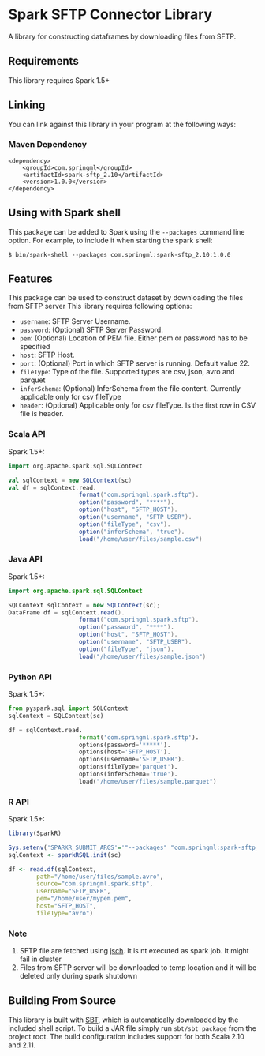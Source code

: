 # Spark SFTP Connector Library

A library for constructing dataframes by downloading files from SFTP.

## Requirements

This library requires Spark 1.5+

## Linking
You can link against this library in your program at the following ways:

### Maven Dependency
```
<dependency>
    <groupId>com.springml</groupId>
    <artifactId>spark-sftp_2.10</artifactId>
    <version>1.0.0</version>
</dependency>
```


## Using with Spark shell
This package can be added to Spark using the `--packages` command line option.  For example, to include it when starting the spark shell:

```
$ bin/spark-shell --packages com.springml:spark-sftp_2.10:1.0.0
```

## Features
This package can be used to construct dataset by downloading the files from SFTP server
This library requires following options:
* `username`: SFTP Server Username. 
* `password`: (Optional) SFTP Server Password. 
* `pem`: (Optional) Location of PEM file. Either pem or password has to be specified
* `host`: SFTP Host.
* `port`: (Optional) Port in which SFTP server is running. Default value 22.
* `fileType`: Type of the file. Supported types are csv, json, avro and parquet
* `inferSchema`: (Optional) InferSchema from the file content. Currently applicable only for csv fileType
* `header`: (Optional) Applicable only for csv fileType. Is the first row in CSV file is header. 


### Scala API
Spark 1.5+:
```scala
import org.apache.spark.sql.SQLContext

val sqlContext = new SQLContext(sc)
val df = sqlContext.read.
				    format("com.springml.spark.sftp").
				    option("password", "****").
				    option("host", "SFTP_HOST").
				    option("username", "SFTP_USER").
				    option("fileType", "csv").
				    option("inferSchema", "true").
				    load("/home/user/files/sample.csv")

```


### Java API
Spark 1.5+:
```java
import org.apache.spark.sql.SQLContext

SQLContext sqlContext = new SQLContext(sc);
DataFrame df = sqlContext.read().
					format("com.springml.spark.sftp").
				    option("password", "****").
				    option("host", "SFTP_HOST").
				    option("username", "SFTP_USER").
				    option("fileType", "json").
				    load("/home/user/files/sample.json")

```


### Python API
Spark 1.5+:
```python
from pyspark.sql import SQLContext
sqlContext = SQLContext(sc)

df = sqlContext.read.
					format('com.springml.spark.sftp').
					options(password='*****').
					options(host='SFTP_HOST').
					options(username='SFTP_USER').
					options(fileType='parquet').
					options(inferSchema='true').
					load("/home/user/files/sample.parquet")

```

### R API
Spark 1.5+:
```r
library(SparkR)

Sys.setenv('SPARKR_SUBMIT_ARGS'='"--packages" "com.springml:spark-sftp_2.10:1.0.0" "sparkr-shell"')
sqlContext <- sparkRSQL.init(sc)

df <- read.df(sqlContext, 
		path="/home/user/files/sample.avro", 
		source="com.springml.spark.sftp",
		username="SFTP_USER", 
		pem="/home/user/mypem.pem", 
		host="SFTP_HOST", 
		fileType="avro")

```

### Note
1. SFTP file are fetched using [jsch](http://www.jcraft.com/jsch/). It is nt executed as spark job. It might fail in cluster
2. Files from SFTP server will be downloaded to temp location and it will be deleted only during spark shutdown


## Building From Source
This library is built with [SBT](http://www.scala-sbt.org/0.13/docs/Command-Line-Reference.html), which is automatically downloaded by the included shell script. To build a JAR file simply run `sbt/sbt package` from the project root. The build configuration includes support for both Scala 2.10 and 2.11.
